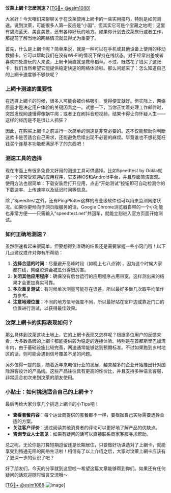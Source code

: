 **汶萊上網卡怎麽測速？**[[TG💪+ @esim1088](https://t.me/s/esim1088)]

大家好！今天咱们来聊聊关于在汶萊使用上網卡的一些实用技巧，特别是如何测速。说到汶萊，可能很多人第一反应是“小国”，但其实它可是个宝藏之地呢！这里有碧海蓝天、美食美景，还有各种好玩的地方。如果你计划去汶萊旅行或者工作，那提前了解当地的网络情况就显得尤为重要了。

首先，什么是上網卡呢？简单来说，就是一种可以在手机或其他设备上使用的移动数据卡。它可以帮助我们在没有Wi-Fi的情况下保持在线状态。对于经常出差或者喜欢四处游玩的人来说，上網卡简直就是救命稻草。不过，既然花了钱买了这张卡，我们当然希望它能提供稳定快速的网络体验啦。那么问题来了：怎么知道自己的上網卡速度够不够快呢？

### 上網卡测速的重要性

在选择上網卡的时候，很多人可能会被价格吸引，觉得便宜就好。但实际上，网络质量才是决定用户体验的关键因素之一。试想一下，当你正忙着处理工作邮件时，突然发现网速慢得像蜗牛爬；或者正在刷抖音短视频，结果卡得让你怀疑人生——这样的经历是不是很让人抓狂？

因此，在购买上網卡之前进行一次简单的测速是非常必要的。这不仅能帮助你判断这款卡是否适合自己需求，还能避免后续出现不必要的麻烦。毕竟谁也不想花冤枉钱买个连基本功能都满足不了的东西吧！

### 测速工具的选择

现在市面上有很多免费又好用的测速工具可供选择。比如Speedtest by Ookla就是一个非常受欢迎的应用程序，它支持iOS和Android平台，并且界面简洁直观。使用方法也很简单：下载安装后打开应用，点击“开始测试”按钮即可自动检测你的下载速率、上传速率以及延迟时间等信息。

除了Speedtest之外，还有PingPlotter这样的专业级软件也可以用来监测网络状况。如果你更倾向于网页版服务的话，Google Chrome浏览器自带的一个小功能也非常方便——只需输入“speedtest.net”并回车，就能立刻进入官方页面开始测试。

### 如何正确地测速？

虽然测速看起来很简单，但要想得到准确的结果还是需要掌握一些小窍门哦！以下几点建议或许对你有所帮助：

1. **选择合适的时间**：尽量避开高峰时段（如晚上七八点钟），因为这个时候大家都在线，网络资源会被瓜分得很厉害。
2. **关闭其他应用程序**：确保没有后台运行的应用程序占用带宽，这样测出来的结果才会更加真实可靠。
3. **多次重复测试**：有时候单次测量可能存在误差，所以最好多做几次取平均值作为参考。
4. **注意地理位置**：不同的地方信号强度不同，所以最好站在窗户边或靠近门口的位置进行测试，以获得最佳效果。

### 汶萊上網卡的实际表现如何？

那么具体到汶萊这块土地上，它的上網卡表现又怎样呢？根据多位用户的反馈来看，大多数品牌的上網卡都能提供较为稳定的连接体验。特别是在首都斯里巴加湾市内，由于基础设施比较完善，网速通常能够达到预期标准。不过如果跑到乡村地区的话，则可能会遇到信号覆盖不足的问题。

另外值得一提的是，随着近年来电信行业的发展，越来越多的企业开始推出针对国际游客设计的产品线。这些产品往往具有更高的性价比，并且支持多种语言客服，非常适合初次来到汶萊的朋友使用。

### 小贴士：如何挑选适合自己的上網卡？

最后再给大家分享几个挑选上網卡的小Tips吧！

- **查看套餐内容**：每个运营商提供的套餐都不一样，要根据自己实际需要选择合适的方案。
- **关注客户评价**：通过阅读其他消费者的评论可以更好地了解产品的优缺点。
- **咨询专业人士意见**：如果有疑问的话可以直接联系商家客服寻求帮助。

总之呢，无论你是打算短期逗留还是长期居住，只要做好功课选对了上網卡，就能享受到畅通无阻的网络生活啦！相信有了以上介绍之后，大家对汶萊上網卡应该有了更深一步的认识了吧？

好了朋友们，今天的分享就到这里啦～希望这篇文章能够帮到你们。如果还有任何疑问的话欢迎随时留言交流哦～

[[TG💪+ @esim1088](https://t.me/s/esim1088) ![Image](https://i.postimg.cc/4NQfJmqS/Snipaste-2025-05-13-00-14-12.png)]